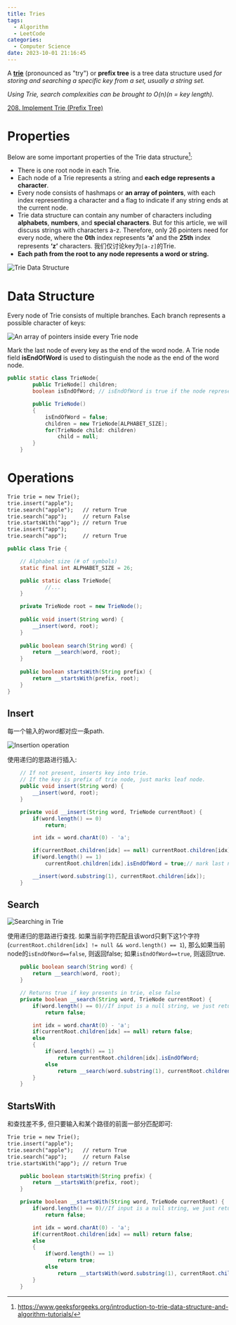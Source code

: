 ```yaml
---
title: Tries
tags:
  - Algorithm
  - LeetCode
categories:
  - Computer Science
date: 2023-10-01 21:16:45
---
```



A [**trie**](https://en.wikipedia.org/wiki/Trie) (pronounced as "try") or **prefix tree** is a tree data structure used *for storing and searching a specific key from a set, usually a string set.*

*Using Trie, search complexities can be brought to O(n)(n = key length).* 

[208. Implement Trie (Prefix Tree)](https://leetcode.com/problems/implement-trie-prefix-tree/)

<!--more-->

# Properties

Below are some important properties of the Trie data structure[^1]:

- There is one root node in each Trie.
- Each node of a Trie represents a string and **each edge represents a character**.
- Every node consists of hashmaps or **an array of pointers**, with each index representing a character and a flag to indicate if any string ends at the current node.
- Trie data structure can contain any number of characters including **alphabets**, **numbers**, and **special characters**. But for this article, we will discuss strings with characters a-z. Therefore, only 26 pointers need for every node, where the **0th** index represents **‘a’** and the **25th** index represents **‘z’** characters. 我们仅讨论key为`[a-z]`的Trie.
- **Each path from the root to any node represents a word or string.**

![Trie Data Structure](https://media.geeksforgeeks.org/wp-content/uploads/20220828232752/Triedatastructure1.png)

[^1]: https://www.geeksforgeeks.org/introduction-to-trie-data-structure-and-algorithm-tutorials/

# Data Structure

Every node of Trie consists of multiple branches. Each branch represents a possible character of keys:

![An array of pointers inside every Trie node](https://media.geeksforgeeks.org/wp-content/uploads/20220829160839/nodeintrie.png)



Mark the last node of every key as the end of the word node. A Trie node field **isEndOfWord** is used to distinguish the node as the end of the word node.

```java
public static class TrieNode{
        public TrieNode[] children;
        boolean isEndOfWord; // isEndOfWord is true if the node represents end of a word

        public TrieNode()
        {
            isEndOfWord = false;
            children = new TrieNode[ALPHABET_SIZE];
            for(TrieNode child: children)
                child = null;
        }
    }
```

 



# Operations

```txt
Trie trie = new Trie();
trie.insert("apple");
trie.search("apple");   // return True
trie.search("app");     // return False
trie.startsWith("app"); // return True
trie.insert("app");
trie.search("app");     // return True
```



```java
public class Trie {

    // Alphabet size (# of symbols)
    static final int ALPHABET_SIZE = 26;

    public static class TrieNode{
			//...
    }

    private TrieNode root = new TrieNode();
    
    public void insert(String word) {
        __insert(word, root);
    }
    
    public boolean search(String word) {
        return __search(word, root);
    }
    
    public boolean startsWith(String prefix) {
        return __startsWith(prefix, root);
    }
}
```

## Insert

每一个输入的word都对应一条path.

![Insertion operation](https://media.geeksforgeeks.org/wp-content/uploads/20220902035030/ex1.png)

使用递归的思路进行插入:

```java
    // If not present, inserts key into trie.
    // If the key is prefix of trie node, just marks leaf node.
    public void insert(String word) {
        __insert(word, root);
    }

    private void __insert(String word, TrieNode currentRoot) {
        if(word.length() == 0)
            return;

        int idx = word.charAt(0) - 'a';

        if(currentRoot.children[idx] == null) currentRoot.children[idx] = new TrieNode();
        if(word.length() == 1)
            currentRoot.children[idx].isEndOfWord = true;// mark last node as leaf

        __insert(word.substring(1), currentRoot.children[idx]);
    }
```

## Search

![Searching in Trie](https://media.geeksforgeeks.org/wp-content/uploads/20220831073313/search1.png)

使用递归的思路进行查找. 如果当前字符匹配且该word只剩下这1个字符(` currentRoot.children[idx] != null && word.length() == 1 `), 那么如果当前node的`isEndOfWord==false`, 则返回false; 如果`isEndOfWord==true`, 则返回true.

```java
    public boolean search(String word) {
        return __search(word, root);
    }

    // Returns true if key presents in trie, else false
    private boolean __search(String word, TrieNode currentRoot) {
        if(word.length() == 0)//If input is a null string, we just return false.
            return false;

        int idx = word.charAt(0) - 'a';
        if(currentRoot.children[idx] == null) return false;
        else
        {
            if(word.length() == 1)
                return currentRoot.children[idx].isEndOfWord;
            else
                return __search(word.substring(1), currentRoot.children[idx]);
        }
    }
```

## StartsWith

和查找差不多, 但只要输入和某个路径的前面一部分匹配即可:

```txt
Trie trie = new Trie();
trie.insert("apple");
trie.search("apple");   // return True
trie.search("app");     // return False
trie.startsWith("app"); // return True
```



```java
    public boolean startsWith(String prefix) {
        return __startsWith(prefix, root);
    }

    private boolean __startsWith(String word, TrieNode currentRoot) {
        if(word.length() == 0)//If input is a null string, we just return false.
            return false;

        int idx = word.charAt(0) - 'a';
        if(currentRoot.children[idx] == null) return false;
        else
        {
            if(word.length() == 1)
                return true;
            else
                return __startsWith(word.substring(1), currentRoot.children[idx]);
        }
    }
```

